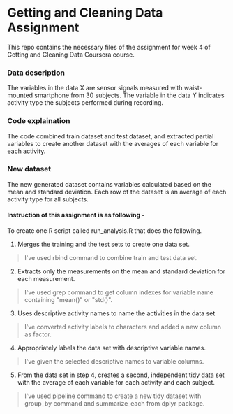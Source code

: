 # Getting and Cleaning Data Assignment
This repo contains the necessary files of the assignment for week 4 of Getting and Cleaning Data Coursera course.

### Data description
The variables in the data X are sensor signals measured with waist-mounted smartphone from 30 subjects. The variable in the data Y indicates activity type the subjects performed during recording.

### Code explaination
The code combined train dataset and test dataset,  and extracted partial variables to create another dataset with the averages of each variable for each activity.

### New dataset
The new generated dataset contains variables calculated based on the mean and standard deviation. Each row of the dataset is an average of each activity type for all subjects.

#### Instruction of this assignment is as following - 
To create one R script called run_analysis.R that does the following.

1. Merges the training and the test sets to create one data set.
>I've used rbind command to combine train and test data set.

2. Extracts only the measurements on the mean and standard deviation for each measurement.
>I've used grep command to get column indexes for variable name containing "mean()" or "std()".

3. Uses descriptive activity names to name the activities in the data set
>I've converted activity labels to characters and added a new column as factor.

4. Appropriately labels the data set with descriptive variable names.
>I've given the selected descriptive names to variable columns.

5. From the data set in step 4, creates a second, independent tidy data set with the average of each variable for each activity and each subject.
>I've used pipeline command to create a new tidy dataset with group_by command and summarize_each from dplyr package.

